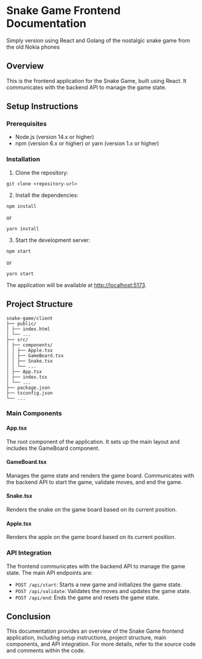 # Snake Game Frontend Documentation

Simply version using React and Golang of the nostalgic snake game from the old Nokia phones

## Overview

This is the frontend application for the Snake Game, built using React. It communicates with the backend API to manage the game state.

## Setup Instructions

### Prerequisites

- Node.js (version 14.x or higher)
- npm (version 6.x or higher) or yarn (version 1.x or higher)

### Installation

1. Clone the repository:

```shell
git clone <repository-url>
```

2. Install the dependencies:

```shell
npm install
```

or

```shell
yarn install
```

3. Start the development server:

```shell
npm start
```

or

```shell
yarn start
```

The application will be available at [http://localhost:5173](http://localhost:5173).

## Project Structure

```
snake-game/client
├── public/
│ ├── index.html
│ └── ...
├── src/
│ ├── components/
│ │ ├── Apple.tsx
│ │ ├── GameBoard.tsx
│ │ ├── Snake.tsx
│ │ └── ...
│ ├── App.tsx
│ ├── index.tsx
│ └── ...
├── package.json
├── tsconfig.json
└── ...
```

### Main Components

#### App.tsx

The root component of the application. It sets up the main layout and includes the GameBoard component.

#### GameBoard.tsx

Manages the game state and renders the game board. Communicates with the backend API to start the game, validate moves, and end the game.

#### Snake.tsx

Renders the snake on the game board based on its current position.

#### Apple.tsx

Renders the apple on the game board based on its current position.

### API Integration

The frontend communicates with the backend API to manage the game state. The main API endpoints are:

- `POST /api/start`: Starts a new game and initializes the game state.
- `POST /api/validate`: Validates the moves and updates the game state.
- `POST /api/end`: Ends the game and resets the game state.

## Conclusion

This documentation provides an overview of the Snake Game frontend application, including setup instructions, project structure, main components, and API integration. For more details, refer to the source code and comments within the code.

